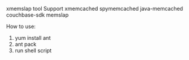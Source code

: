xmemslap tool
Support xmemcached spymemcached java-memcached couchbase-sdk memslap

How to use:
1. yum install ant
2. ant pack
3. run shell script

